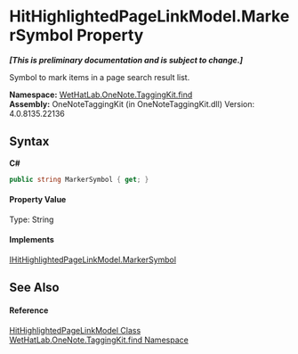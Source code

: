 # HitHighlightedPageLinkModel.MarkerSymbol Property 
 _**\[This is preliminary documentation and is subject to change.\]**_

Symbol to mark items in a page search result list.

**Namespace:**&nbsp;<a href="0e3a8efd-07d2-1709-b1cd-709153222081.md">WetHatLab.OneNote.TaggingKit.find</a><br />**Assembly:**&nbsp;OneNoteTaggingKit (in OneNoteTaggingKit.dll) Version: 4.0.8135.22136

## Syntax

**C#**<br />
``` C#
public string MarkerSymbol { get; }
```


#### Property Value
Type: String

#### Implements
<a href="ccc5a488-bd3c-4240-3c9d-886e30afb06b.md">IHitHighlightedPageLinkModel.MarkerSymbol</a><br />

## See Also


#### Reference
<a href="4d4cd7ac-7006-c76d-d331-884873162922.md">HitHighlightedPageLinkModel Class</a><br /><a href="0e3a8efd-07d2-1709-b1cd-709153222081.md">WetHatLab.OneNote.TaggingKit.find Namespace</a><br />